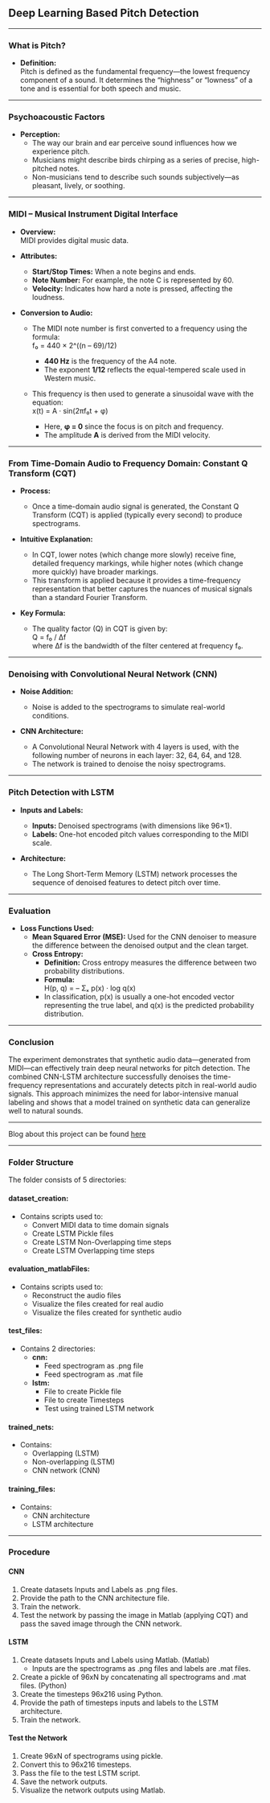 ## Deep Learning Based Pitch Detection

---

### What is Pitch?

- **Definition:**  
  Pitch is defined as the fundamental frequency—the lowest frequency component of a sound. It determines the “highness” or “lowness” of a tone and is essential for both speech and music.

---

### Psychoacoustic Factors

- **Perception:**  
  - The way our brain and ear perceive sound influences how we experience pitch.
  - Musicians might describe birds chirping as a series of precise, high-pitched notes.
  - Non-musicians tend to describe such sounds subjectively—as pleasant, lively, or soothing.

---

### MIDI – Musical Instrument Digital Interface

- **Overview:**  
  MIDI provides digital music data.  
- **Attributes:**  
  - **Start/Stop Times:** When a note begins and ends.
  - **Note Number:** For example, the note C is represented by 60.
  - **Velocity:** Indicates how hard a note is pressed, affecting the loudness.
  
- **Conversion to Audio:**  
  - The MIDI note number is first converted to a frequency using the formula:  
    f₀ = 440 × 2^((n – 69)/12)  
    - **440 Hz** is the frequency of the A4 note.
    - The exponent **1/12** reflects the equal-tempered scale used in Western music.
    
  - This frequency is then used to generate a sinusoidal wave with the equation:  
    x(t) = A · sin(2πf₀t + φ)  
    - Here, **φ = 0** since the focus is on pitch and frequency.
    - The amplitude **A** is derived from the MIDI velocity.

---

### From Time-Domain Audio to Frequency Domain: Constant Q Transform (CQT)

- **Process:**  
  - Once a time-domain audio signal is generated, the Constant Q Transform (CQT) is applied (typically every second) to produce spectrograms.
  
- **Intuitive Explanation:**  
  - In CQT, lower notes (which change more slowly) receive fine, detailed frequency markings, while higher notes (which change more quickly) have broader markings.
  - This transform is applied because it provides a time-frequency representation that better captures the nuances of musical signals than a standard Fourier Transform.

- **Key Formula:**  
  - The quality factor (Q) in CQT is given by:  
    Q = f₀ / Δf  
    where Δf is the bandwidth of the filter centered at frequency f₀.

---

### Denoising with Convolutional Neural Network (CNN)

- **Noise Addition:**  
  - Noise is added to the spectrograms to simulate real-world conditions.
  
- **CNN Architecture:**  
  - A Convolutional Neural Network with 4 layers is used, with the following number of neurons in each layer: 32, 64, 64, and 128.
  - The network is trained to denoise the noisy spectrograms.

---

### Pitch Detection with LSTM

- **Inputs and Labels:**  
  - **Inputs:** Denoised spectrograms (with dimensions like 96×1).
  - **Labels:** One-hot encoded pitch values corresponding to the MIDI scale.
  
- **Architecture:**  
  - The Long Short-Term Memory (LSTM) network processes the sequence of denoised features to detect pitch over time.

---

### Evaluation

- **Loss Functions Used:**  
  - **Mean Squared Error (MSE):** Used for the CNN denoiser to measure the difference between the denoised output and the clean target.
  - **Cross Entropy:**  
    - **Definition:** Cross entropy measures the difference between two probability distributions.  
    - **Formula:**  
      H(p, q) = – Σₓ p(x) · log q(x)  
    - In classification, p(x) is usually a one-hot encoded vector representing the true label, and q(x) is the predicted probability distribution.
  
---

### Conclusion

The experiment demonstrates that synthetic audio data—generated from MIDI—can effectively train deep neural networks for pitch detection. The combined CNN-LSTM architecture successfully denoises the time-frequency representations and accurately detects pitch in real-world audio signals. This approach minimizes the need for labor-intensive manual labeling and shows that a model trained on synthetic data can generalize well to natural sounds.

---

Blog about this project can be found [here](https://medium.com/@praveenkrishna/deep-learning-based-pitch-detection-cnn-lstm-3a2c5477c4e6)

---

### Folder Structure

The folder consists of 5 directories:

#### dataset_creation:  
- Contains scripts used to:
  - Convert MIDI data to time domain signals 
  - Create LSTM Pickle files
  - Create LSTM Non-Overlapping time steps
  - Create LSTM Overlapping time steps

#### evaluation_matlabFiles: 
- Contains scripts used to:
  - Reconstruct the audio files
  - Visualize the files created for real audio
  - Visualize the files created for synthetic audio

#### test_files:
- Contains 2 directories:
  - **cnn:** 
    - Feed spectrogram as .png file
    - Feed spectrogram as .mat file 
  - **lstm:** 
    - File to create Pickle file
    - File to create Timesteps 
    - Test using trained LSTM network

#### trained_nets:
- Contains:
  - Overlapping (LSTM)
  - Non-overlapping (LSTM)
  - CNN network (CNN)

#### training_files:
- Contains:
  - CNN architecture
  - LSTM architecture

---

### Procedure

#### CNN
1. Create datasets Inputs and Labels as .png files.
2. Provide the path to the CNN architecture file.
3. Train the network.
4. Test the network by passing the image in Matlab (applying CQT) and pass the saved image through the CNN network.

#### LSTM
1. Create datasets Inputs and Labels using Matlab. (Matlab)
   - Inputs are the spectrograms as .png files and labels are .mat files.
2. Create a pickle of 96xN by concatenating all spectrograms and .mat files. (Python)
3. Create the timesteps 96x216 using Python.
4. Provide the path of timesteps inputs and labels to the LSTM architecture.
5. Train the network.

#### Test the Network
1. Create 96xN of spectrograms using pickle.
2. Convert this to 96x216 timesteps.
3. Pass the file to the test LSTM script.
4. Save the network outputs.
5. Visualize the network outputs using Matlab.